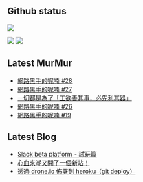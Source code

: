 ## Github status

![](http://github-profile-summary-cards.vercel.app/api/cards/profile-details?username=siygle&theme=default)

![](http://github-profile-summary-cards.vercel.app/api/cards/stats?username=siygle&theme=default)
![](http://github-profile-summary-cards.vercel.app/api/cards/productive-time?username=siygle&theme=default&utcOffset=8)

## Latest MurMur

<!-- CHAT-POST-LIST:START -->
- [網路黑手的呢喃 #28](https://chat.sylee.dev/2023/03/28/網路黑手的呢喃-28)
- [網路黑手的呢喃 #27](https://chat.sylee.dev/2023/03/16/網路黑手的呢喃-27)
- [一切都是為了「工欲善其事，必先利其器」](https://chat.sylee.dev/2023/03/15/move-again-工欲善其事必先利其器)
- [網路黑手的呢喃 #26](https://chat.sylee.dev/2023/02/20/網路黑手的呢喃-26)
- [網路黑手的呢喃 #19](https://chat.sylee.dev/2022/08/30/網路黑手的呢喃-19)
<!-- CHAT-POST-LIST:END -->

## Latest Blog

<!-- BLOG-POST-LIST:START -->
- [Slack beta platform - 試玩篇](https://blog.sylee.dev/blog/2022-04-09-slack-beta-platform-試玩篇)
- [心血來潮又開了一個新站！](https://blog.sylee.dev/blog/2021-11-25-another-new-website)
- [透過 drone.io 佈署到 heroku（git deploy）](https://blog.sylee.dev/blog/2021-10-06-drone-deploy-to-heroku)
<!-- BLOG-POST-LIST:END -->
